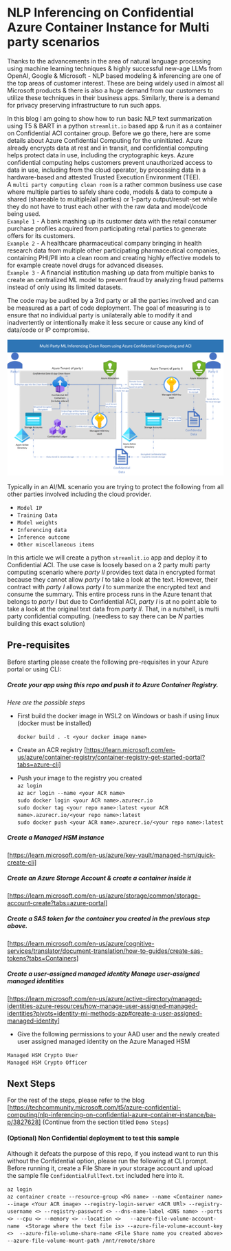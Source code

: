 # NLP Inferencing on Confidential Azure Container Instance for Multi party scenarios

Thanks to the advancements in the area of natural language processing using machine learning techniques & highly successful new-age LLMs from OpenAI, Google & Microsoft - NLP based modeling & inferencing are one of the top areas of customer interest. These are being widely used in almost all Microsoft products & there is also a huge demand from our customers to utilize these techniques in their business apps. Similarly, there is a demand for privacy preserving infrastructure to run such apps. 

In this blog I am going to show how to run basic NLP text summarization using T5 & BART in a python `streamlit.io` based app & run it as a container on Confidential ACI container group. Before we go there, here are some details about Azure Confidential Computing for the uninitiated. Azure already encrypts data at rest and in transit, and confidential computing helps protect data in use, including the cryptographic keys.  Azure confidential computing helps customers prevent unauthorized access to data in use, including from the cloud operator, by processing data in a hardware-based and attested Trusted Execution Environment (TEE).  
A `multi party computing clean room` is a rather common business use case where multiple parties to safely share code, models & data to compute a shared (shareable to multiple/all parties) or 1-party output/result-set while they do not have to trust each other with the raw data and model/code being used.  
`Example 1` - A bank mashing up its customer data with the retail consumer purchase profiles acquired from participating retail parties to generate offers for its customers.  
`Example 2` - A healthcare pharmaceutical company bringing in health research data from multiple other participating pharmaceutical companies, containing PHI/PII into a clean room and creating highly effective models to for example create novel drugs for advanced diseases.  
`Example 3` - A financial institution mashing up data from multiple banks to create an centralized ML model to prevent fraud by analyzing fraud patterns instead of only using its limited datasets.

The code may be audited by a 3rd party or all the parties involved and can be measured as a part of code deployment. The goal of measuring is to ensure that no individual party is unilaterally able to modify it and inadvertently or intentionally make it less secure or cause any kind of data/code or IP compromise.

![Multi party clean room using Confidential ACI](MPNLP.png)


Typically in an AI/ML scenario you are trying to protect the following from all other parties involved including the cloud provider.

* `Model IP`  
* `Training Data`  
* `Model weights`  
* `Inferencing data`  
* `Inference outcome`  
* `Other miscellaneous items`  

In this article we will create a python `streamlit.io` app and deploy it to Confidential ACI. The use case is loosely based on a 2 party multi party computing scenario where *party II* provides text data in encrypted format because they cannot allow *party I* to take a look at the text. However, their contract with *party I* allows *party I* to summarize the encrypted text and consume the summary. This entire process runs in the Azure tenant that belongs to *party I* but due to Confidential ACI, *party I* is at no point able to take a look at the original text data from *party II*. That, in a nutshell, is multi party confidential computing. (needless to say there can be *N* parties building this exact solution)

## Pre-requisites

Before starting please create the following pre-requisites in your Azure portal or using CLI:

##### Create your app using this repo and push it to Azure Container Registry. 

*Here are the possible steps*

* First build the docker image in WSL2 on Windows or bash if using linux (docker must be installed)

    `docker build . -t <your docker image name>`

* Create an ACR registry  [https://learn.microsoft.com/en-us/azure/container-registry/container-registry-get-started-portal?tabs=azure-cli]

* Push your image to the registry you created  
`az login`  
`az acr login --name <your ACR name>`  
`sudo docker login <your ACR name>.azurecr.io`  
`sudo docker tag <your repo name>:latest <your ACR name>.azurecr.io/<your repo name>:latest`  
`sudo docker push <your ACR name>.azurecr.io/<your repo name>:latest`  

##### Create a Managed HSM instance  
[https://learn.microsoft.com/en-us/azure/key-vault/managed-hsm/quick-create-cli]

##### Create an Azure Storage Account & create a container inside it 

[https://learn.microsoft.com/en-us/azure/storage/common/storage-account-create?tabs=azure-portal]

##### Create a SAS token for the container you created in the previous step above. 

[https://learn.microsoft.com/en-us/azure/cognitive-services/translator/document-translation/how-to-guides/create-sas-tokens?tabs=Containers]  

##### Create a user-assigned managed identity Manage user-assigned managed identities 
[https://learn.microsoft.com/en-us/azure/active-directory/managed-identities-azure-resources/how-manage-user-assigned-managed-identities?pivots=identity-mi-methods-azp#create-a-user-assigned-managed-identity]  

* Give the following permissions to your AAD user and the newly created user assigned managed identity on the Azure Managed HSM 

`Managed HSM Crypto User`  
`Managed HSM Crypto Officer`

## Next Steps
For the rest of the steps, please refer to the blog [https://techcommunity.microsoft.com/t5/azure-confidential-computing/nlp-inferencing-on-confidential-azure-container-instance/ba-p/3827628] (Continue from the section titled `Demo Steps`) 

#### (Optional) Non Confidential deployment to test this sample

Although it defeats the purpose of this repo, if you instead want to run this without the Confidential option, please run the following at CLI prompt. Before running it, create a File Share in your storage account and upload the sample file `ConfidentialFullText.txt` included here into it.

`az login`  
`az container create --resource-group <RG name> --name <Container name> --image <Your ACR image> --registry-login-server <ACR URl> --registry-username <> --registry-password <> --dns-name-label <DNS name> --ports <> --cpu <> --memory <> --location <>   --azure-file-volume-account-name  <Storage where the text file is> --azure-file-volume-account-key <>  --azure-file-volume-share-name <File Share name you created above> --azure-file-volume-mount-path /mnt/remote/share`